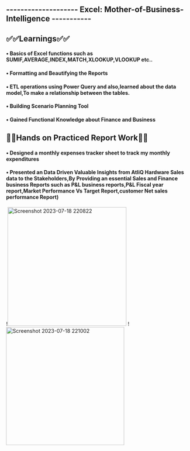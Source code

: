 ## **-------------------- **Excel: Mother-of-Business-Intelligence** -----------**


## **✅✅Learnings✅✅**
 
#### • Basics of Excel functions such as SUMIF,AVERAGE,INDEX,MATCH,XLOOKUP,VLOOKUP etc..

#### • Formatting and Beautifying the Reports 

#### • ETL operations using Power Query and also,learned about the data model,To make a relationship between the tables.

#### • Building Scenario Planning Tool

#### • Gained Functional Knowledge about Finance and Business




## **🙌✅Hands on Practiced Report Work🙌✅**


#### • Designed a monthly expenses tracker sheet to track my monthly expenditures 

#### • Presented an Data Driven Valuable Insights from AtliQ Hardware Sales data to the Stakeholders,By Providing an essential Sales and Finance business Reports such as P&L business reports,P&L Fiscal year report,Market Performance Vs Target Report,customer Net sales performance Report)


!<img width="325" alt="Screenshot 2023-07-18 220822" src="https://github.com/kishanchand9989/Excel-Mother-of-Business-Intelligence/assets/86097586/2f4932e7-6fd8-4846-913b-3c26b97dbdd4">
!<img width="323" alt="Screenshot 2023-07-18 221002" src="https://github.com/kishanchand9989/Excel-Mother-of-Business-Intelligence/assets/86097586/43191b0c-ee9b-43c9-b721-769de2707344">



